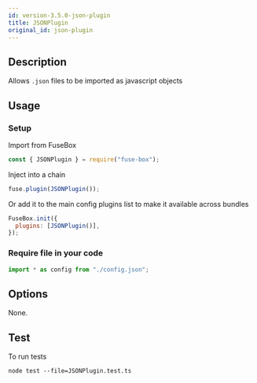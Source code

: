 ```yaml
---
id: version-3.5.0-json-plugin
title: JSONPlugin
original_id: json-plugin
---
```


## Description

Allows `.json` files to be imported as javascript objects

## Usage

### Setup

Import from FuseBox

```js
const { JSONPlugin } = require("fuse-box");
```

Inject into a chain

```js
fuse.plugin(JSONPlugin());
```

Or add it to the main config plugins list to make it available across bundles

```js
FuseBox.init({
  plugins: [JSONPlugin()],
});
```

### Require file in your code

```js
import * as config from "./config.json";
```

## Options

None.

## Test

To run tests

```
node test --file=JSONPlugin.test.ts
```
